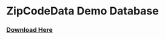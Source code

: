 # ZipCodeData Demo Database

### [Download Here](https://www.bobpusateri.com/r/IsolationLevels-DB-GitHub)
